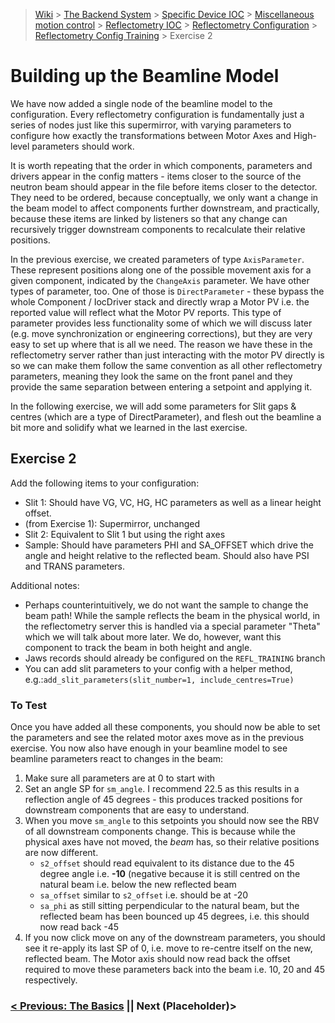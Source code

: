 > [Wiki](Home) > [The Backend System](The-Backend-System) > [Specific Device IOC](Specific-Device-IOC) > [Miscellaneous motion control](Miscellaneous-Motion-Control) > [Reflectometry IOC](Reflectometry-IOC) > [Reflectometry Configuration](Reflectometry-Configuration) > [Reflectometry Config Training](https://github.com/ISISComputingGroup/ibex_developers_manual/wiki/Reflectometry-Config-Training-%E2%80%90-Overview-&-Setup) > Exercise 2

# Building up the Beamline Model

We have now added a single node of the beamline model to the configuration. Every reflectometry configuration is fundamentally just a series of nodes just like this supermirror, with varying parameters to configure how exactly the transformations between Motor Axes and High-level parameters should work. 

It is worth repeating that the order in which components, parameters and drivers appear in the config matters - items closer to the source of the neutron beam should appear in the file before items closer to the detector. They need to be ordered, because conceptually, we only want a change in the beam model to affect components further downstream, and practically, because these items are linked by listeners so that any change can recursively trigger downstream components to recalculate their relative positions.

In the previous exercise, we created parameters of type `AxisParameter`. These represent positions along one of the possible movement axis for a given component, indicated by the `ChangeAxis` parameter. We have other types of parameter, too. One of those is `DirectParameter` - these bypass the whole Component / IocDriver stack and directly wrap a Motor PV i.e. the reported value will reflect what the Motor PV reports. This type of parameter provides less functionality some of which we will discuss later (e.g. move synchronization or engineering corrections), but they are very easy to set up where that is all we need. The reason we have these in the reflectometry server rather than just interacting with the motor PV directly is so we can make them follow the same convention as all other reflectometry parameters, meaning they look the same on the front panel and they provide the same separation between entering a setpoint and applying it.


In the following exercise, we will add some parameters for Slit gaps & centres (which are a type of DirectParameter), and flesh out the beamline a bit more and solidify what we learned in the last exercise.

## Exercise 2

Add the following items to your configuration:
- Slit 1: Should have VG, VC, HG, HC parameters as well as a linear height offset.
- (from Exercise 1): Supermirror, unchanged
- Slit 2: Equivalent to Slit 1 but using the right axes
- Sample: Should have parameters PHI and SA_OFFSET which drive the angle and height relative to the reflected beam. Should also have PSI and TRANS parameters.

Additional notes:
- Perhaps counterintuitively, we do not want the sample to change the beam path! While the sample reflects the beam in the physical world, in the reflectometry server this is handled via a special parameter "Theta" which we will talk about more later. We do, however, want this component to track the beam in both height and angle.
- Jaws records should already be configured on the `REFL_TRAINING` branch
- You can add slit parameters to your config with a helper method, e.g.:`add_slit_parameters(slit_number=1, include_centres=True)`

### To Test
Once you have added all these components, you should now be able to set the parameters and see the related motor axes move as in the previous exercise. You now also have enough in your beamline model to see beamline parameters react to changes in the beam:
1. Make sure all parameters are at 0 to start with
1. Set an angle SP for `sm_angle`. I recommend 22.5 as this results in a reflection angle of 45 degrees - this produces tracked positions for downstream components that are easy to understand. 
1. When you move `sm_angle` to this setpoints you should now see the RBV of all downstream components change. This is because while the physical axes have not moved, the *beam* has, so their relative positions are now different.
    - `s2_offset` should read equivalent to its distance due to the 45 degree angle i.e. **-10** (negative because it is still centred on the natural beam i.e. below the new reflected beam
    - `sa_offset` similar to `s2_offset` i.e. should be at -20
    - `sa_phi` as still sitting perpendicular to the natural beam, but the reflected beam has been bounced up 45 degrees, i.e. this should now read back -45 
1. If you now click move on any of the downstream parameters, you should see it re-apply its last SP of 0, i.e. move to re-centre itself on the new, reflected beam. The Motor axis should now read back the offset required to move these parameters back into the beam i.e. 10, 20 and 45 respectively.


### [< Previous: The Basics](https://github.com/ISISComputingGroup/ibex_developers_manual/wiki/Reflectometry-Config-Training-%E2%80%90-Exercise-1) || Next (Placeholder)>
